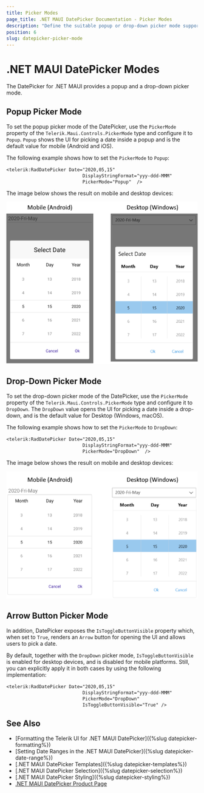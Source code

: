 ```yaml
---
title: Picker Modes
page_title: .NET MAUI DatePicker Documentation - Picker Modes
description: "Define the suitable popup or drop-down picker mode supported by the Telerik UI for .NET MAUI DatePicker for your application, or implement the picker mode from the Arrow button."
position: 6
slug: datepicker-picker-mode
---
```


# .NET MAUI DatePicker Modes

The DatePicker for .NET MAUI provides a popup and a drop-down picker mode.

## Popup Picker Mode

To set the popup picker mode of the DatePicker, use the `PickerMode` property of the `Telerik.Maui.Controls.PickerMode` type and configure it to `Popup`. `Popup` shows the UI for picking a date inside a popup and is the default value for mobile (Android and iOS).

The following example shows how to set the `PickerMode` to `Popup`:

```XAML
<telerik:RadDatePicker Date="2020,05,15"
							DisplayStringFormat="yyy-ddd-MMM"
							PickerMode="Popup"  />
```

The image below shows the result on mobile and desktop devices:

![DatePicker Picker Mode](images/datepicker-pickermode-popup.png)

## Drop-Down Picker Mode

To set the drop-down picker mode of the DatePicker, use the `PickerMode` property of the `Telerik.Maui.Controls.PickerMode` type and configure it to `DropDown`. The `DropDown` value opens the UI for picking a date inside a drop-down, and is the default value for Desktop (Windows, macOS).

The following example shows how to set the `PickerMode` to `DropDown`:

```XAML
<telerik:RadDatePicker Date="2020,05,15"
							DisplayStringFormat="yyy-ddd-MMM"
							PickerMode="DropDown"  />
```

The image below shows the result on mobile and desktop devices:

![DatePicker Picker Mode](images/datepicker-pickermode-dropdown.png)

## Arrow Button Picker Mode

In addition, DatePicker exposes the `IsToggleButtonVisible` property which, when set to `True`, renders an `Arrow` button for opening the UI and allows users to pick a date.

By default, together with the `DropDown` picker mode, `IsToggleButtonVisible` is enabled for desktop devices, and is disabled for mobile platforms. Still, you can explicitly apply it in both cases by using the following implementation:

```XAML
<telerik:RadDatePicker Date="2020,05,15"
							DisplayStringFormat="yyy-ddd-MMM"
							PickerMode="DropDown"
							IsToggleButtonVisible="True" />
```

## See Also

- [Formatting the Telerik UI for .NET MAUI DatePicker]({%slug datepicker-formatting%})
- [Setting Date Ranges in the .NET MAUI DatePicker]({%slug datepicker-date-range%})
- [.NET MAUI DatePicker Templates]({%slug datepicker-templates%})
- [.NET MAUI DatePicker Selection]({%slug datepicker-selection%})
- [.NET MAUI DatePicker Styling]({%slug datepicker-styling%})
- [.NET MAUI DatePicker Product Page](https://www.telerik.com/maui-ui/datepicker)
